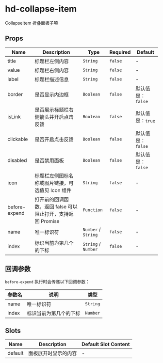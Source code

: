 # hd-collapse-item

CollapseItem 折叠面板子项

## Props

|Name|Description|Type|Required|Default|
|---|---|---|---|---|
|title|标题栏左侧内容|`String`|`false`|-|
|value|标题栏右侧内容|`String`|`false`|-|
|label|标题栏描述信息|`String`|`false`|-|
|border|是否显示内边框|`Boolean`|`false`|默认值是：`false`|
|isLink|是否展示标题栏右侧箭头并开启点击反馈|`Boolean`|`false`|默认值是：`true`|
|clickable|是否开启点击反馈|`Boolean`|`false`|默认值是：`false`|
|disabled|是否禁用面板|`Boolean`|`false`|默认值是：`false`|
|icon|标题栏左侧图标名称或图片链接，可选值见 Icon 组件|`String`|`false`|-|
|before-expend|打开前的回调函数，返回 false 可以阻止打开，支持返回 Promise|`Function`|`false`|-|
|name|唯一标识符|`Number` /  `String`|`false`|-|
|index|标识当前为第几个的下标|`String` /  `Number`|`false`|-|

## 回调参数
`before-expend` 执行时会传递以下回调参数：

|参数名|说明|类型| 
|---|---|---| 
|name|唯一标识符|`String`| 
|index|标识当前为第几个的下标|`Number`| 


## Slots

|Name|Description|Default Slot Content|
|---|---|---|
|default|面板展开时显示的内容|-|
